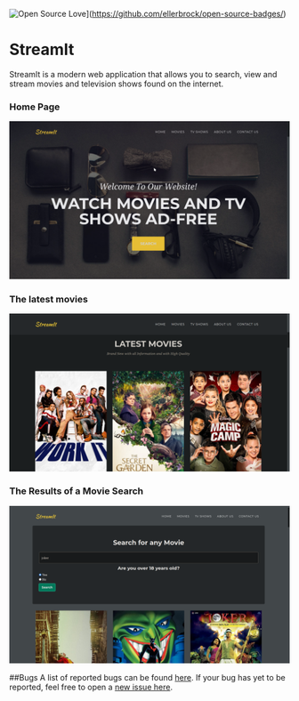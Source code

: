 ![Open Source Love](https://badges.frapsoft.com/os/v1/open-source.svg?v=103)](https://github.com/ellerbrock/open-source-badges/)

# StreamIt

StreamIt is a modern web application that allows you to search, view and stream movies and television shows found on the internet.

### Home Page

![Landing Page](img/landingPage.png)

### The latest movies

![Latest Movie which are not so latest](img/latestMovies.png)

### The Results of a Movie Search

![Search Result](img/searchMovie.png)

##Bugs
A list of reported bugs can be found [here](https://github.com/hrishi7/streamIt/issues). If your bug has yet to be reported, feel free to open a [new issue here](https://github.com/hrishi7/streamIt/issues/new).
